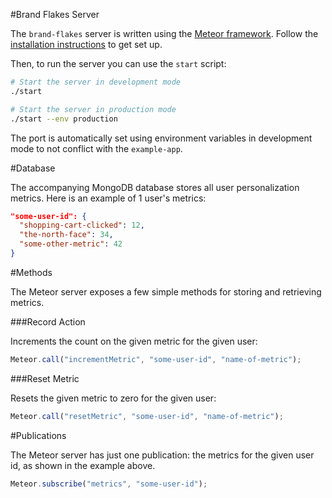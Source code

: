#Brand Flakes Server

The `brand-flakes` server is written using the [Meteor framework](https://www.meteor.com/). Follow the [installation instructions](https://www.meteor.com/install) to get set up. 

Then, to run the server you can use the `start` script:

```bash
# Start the server in development mode
./start

# Start the server in production mode
./start --env production
```

The port is automatically set using environment variables in development mode to not conflict with the `example-app`.

#Database

The accompanying MongoDB database stores all user personalization metrics. Here is an example of 1 user's metrics:

```JSON
"some-user-id": {
  "shopping-cart-clicked": 12,
  "the-north-face": 34,
  "some-other-metric": 42
}
```

#Methods

The Meteor server exposes a few simple methods for storing and retrieving metrics. 

###Record Action

Increments the count on the given metric for the given user:

```JavaScript
Meteor.call("incrementMetric", "some-user-id", "name-of-metric");
```

###Reset Metric

Resets the given metric to zero for the given user:

```JavaScript
Meteor.call("resetMetric", "some-user-id", "name-of-metric");
```

#Publications

The Meteor server has just one publication: the metrics for the given user id, as shown in the example above.

```JavaScript
Meteor.subscribe("metrics", "some-user-id");
```
